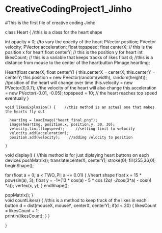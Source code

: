 # CreativeCodingProject1_Jinho

#This is the first file of creative coding Jinho


class Heart {        //this is a class for the heart shape
 
  int opacity = 0; //to vary the opacity of the heart
  PVector position;
  PVector velocity;
  PVector acceleration;
  float topspeed;
  float centerX; // this is the position x for heart
  float centerY; // this is the position y for heart
  int likesCount; // this is a variable that keeps tracks of likes
  float d; //this is a distance from mouse to the center of the heartbutton
  PImage heartImg;
  
  Heart(float centerX, float centerY) {
    this.centerX = centerX;
    this.centerY = centerY;
    this.position = new PVector(random(width), random(height)); //position of the heart will change over time
    this.velocity = new PVector(0,0.7); //the velocity of the heart will also change 
    this.acceleration = new PVector(-0.01, -0.05);
    topspeed = 10; // the heart reaches top speed eventually
  } 
    
    void likesExplosion() {    //this method is an actual one that makes the hearts fly out
    
      heartImg = loadImage("heart_final.png");
      image(heartImg, position.x, position.y, 30, 30);
      velocity.limit(topspeed);     //setting limit to velocity
      velocity.add(acceleration);
      position.add(velocity);    //adding velocity to position
      
    }
   
   
   void display() {     //this method is for just diplaying heart buttons on each devices
     pushMatrix();
     translate(centerX, centerY);
     stroke(0);
     fill(255,36,0);
     beginShape();
   
  for (float a = 0; a < TWO_PI; a += 0.01) {   //heart shape 
      float x = 15 * pow(sin(a), 3);
      float y = -1*(13 * cos(a) - 5 * cos (2*a) -2*cos(3*a) - cos(4 *a));
      vertex(x, y);
    }
    endShape();

popMatrix();
}   
    void countLikes() {   //this is a method to keep track of the likes in each button
       d = dist(mouseX, mouseY, centerX, centerY);
       if(d < 20) {
       likesCount = likesCount + 1;  
       println(likesCount);
       }
     } 
     
}

